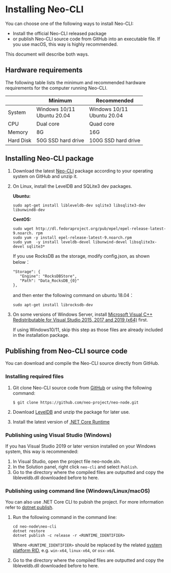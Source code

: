 # Installing Neo-CLI

You can choose one of the following ways to install Neo-CLI:

- Install the official Neo-CLI released package
- or publish Neo-CLI source code from GitHub into an executable file. If you use macOS, this way is highly recommended.

This document will describe both ways.

## Hardware requirements

The following table lists the minimum and recommended hardware requirements for the computer running Neo-CLI.

|           | Minimum                             | Recommended                         |
| --------- | ----------------------------------- | ----------------------------------- |
| System    | Windows 10/11<br/>Ubuntu 20.04<br/> | Windows 10/11<br/>Ubuntu 20.04<br/> |
| CPU       | Dual core                           | Quad core                           |
| Memory    | 8G                                  | 16G                                 |
| Hard Disk | 50G SSD hard drive                  | 100G SSD hard drive                 |

## Installing Neo-CLI package

1. Download the latest [Neo-CLI](https://github.com/neo-project/neo-cli/releases) package according to your operating system on GitHub and unzip it.

2. On Linux, install the LevelDB and SQLite3 dev packages. 

    **Ubuntu:**

    ```
    sudo apt-get install libleveldb-dev sqlite3 libsqlite3-dev libunwind8-dev
    ```

    **CentOS:**

    ```
    sudo wget http://dl.fedoraproject.org/pub/epel/epel-release-latest-9.noarch. rpm
    sudo yum -y install epel-release-latest-9.noarch.rpm
    sudo yum  -y install leveldb-devel libunwind-devel libsqlite3x-devel sqlite3*
    ```

    If you use RocksDB as the storage, modify config.json, as shown below：

    ```
    "Storage": {
       "Engine": "RocksDBStore",
       "Path": "Data_RocksDB_{0}"
    },
    ```

    and then enter the following command on ubuntu 18.04：

    ```
    sudo apt-get install librocksdb-dev
    ```

3. On some versions of Windows Server, install [Microsoft Visual C++ Redistributable for Visual Studio 2015, 2017 and 2019 (x64)](https://aka.ms/vs/16/release/vc_redist.x64.exe) first.

    If using Windows10/11, skip this step as those files are already included in the installation package. 

## Publishing from Neo-CLI source code

You can download and compile the Neo-CLI source directly from GitHub.

### Installing required files

1. Git clone Neo-CLI source code from [GitHub](https://github.com/neo-project/neo-node) or using the following command:

    ```
    $ git clone https://github.com/neo-project/neo-node.git
    ```

2. Download [LevelDB](https://github.com/neo-ngd/leveldb/releases) and unzip the package for later use.

3. Install the latest version of  [.NET Core Runtime](https://dotnet.microsoft.com/download/dotnet-core/current/runtime)

### Publishing using Visual Studio (Windows)

If you has Visual Studio 2019 or later version installed on your Windows system, this way is recommended:

1. In Visual Studio, open the project file neo-node.sln.
2. In the Solution panel, right click `neo-cli` and select `Publish`.
3. Go to the directory where the compiled files are outputted and copy the libleveldb.dll downloaded before to here.

### Publishing using command line (Windows/Linux/macOS)

You can also use .NET Core CLI to pubish the project. For more information refer to [dotnet publish](https://docs.microsoft.com/zh-cn/dotnet/core/tools/dotnet-publish).

1. Run the following command in the command line:
  
   ```
   cd neo-node\neo-cli
   dotnet restore
   dotnet publish -c release -r <RUNTIME_IDENTIFIER>
   ```
   Where `<RUNTIME_IDENTIFIER>` should be replaced by the related [system platform RID](https://docs.microsoft.com/zh-cn/dotnet/core/rid-catalog), e.g.  `win-x64`, `linux-x64`, or `osx-x64`.

2. Go to the directory where the compiled files are outputted and copy the libleveldb.dll downloaded before to here.

